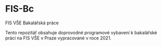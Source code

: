 # FIS-Bc
FIS VŠE Bakalářská práce

Tento repozitář obsahuje doprovodné programové vybavení k bakalářské práci na FIS VŠE v Praze vypracované v roce 2021.
